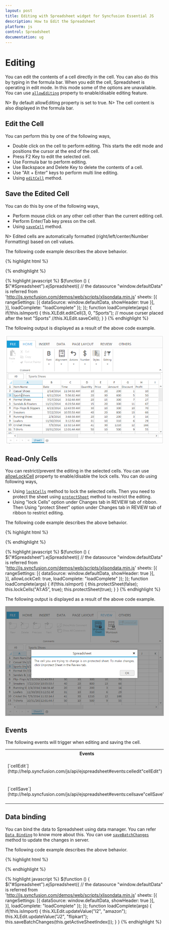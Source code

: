 ```yaml
---
layout: post
title: Editing with Spreadsheet widget for Syncfusion Essential JS
description: How to Edit the Spreadsheet 
platform: js
control: Spreadsheet
documentation: ug
---
```


# Editing 

You can edit the contents of a cell directly in the cell. You can also do this by typing in the formula bar. When you edit the cell, Spreadsheet is operating in edit mode. In this mode some of the options are unavailable. You can use [`allowEditing`](http://help.syncfusion.com/js/api/ejspreadsheet#members:allowediting "allowEditing") property to enable/disable editing feature.

N> By default allowEditing property is set to true.
N> The cell content is also displayed in the formula bar.

## Edit the Cell

You can perform this by one of the following ways,

* Double click on the cell to perform editing. This starts the edit mode and positions the cursor at the end of the cell.
* Press F2 Key to edit the selected cell.
* Use Formula bar to perform editing.
* Use Backspace and Delete Key to delete the contents of a cell.
* Use "Alt + Enter" keys to perform multi line editing.
* Using [`editCell`](https://help.syncfusion.com/js/api/ejspreadsheet#methods:xledit-editcell "editCell") method.

## Save the Edited Cell

You can do this by one of the following ways,

* Perform mouse click on any other cell other than the current editing cell.
* Perform Enter/Tab key press on the cell.
* Using [`saveCell`](https://help.syncfusion.com/js/api/ejspreadsheet#methods:xledit-savecell "saveCell") method.

N> Edited cells are automatically formatted (right/left/center/Number Formatting) based on cell values.

The following code example describes the above behavior.

{% highlight html %}
<div id="Spreadsheet"></div> 
{% endhighlight %}

{% highlight javascript %}
$(function () {
    $("#Spreadsheet").ejSpreadsheet({
        // the datasource "window.defaultData" is referred from 'http://js.syncfusion.com/demos/web/scripts/xljsondata.min.js'
        sheets: [{
            rangeSettings: [{ dataSource: window.defaultData, showHeader: true }],                               
        }],
        loadComplete: "loadComplete"
    });
});
function loadComplete(args) {
    if(!this.isImport) {
        this.XLEdit.editCell(3, 0, "Sports”); // mouse curser placed after the text "Sports”
        //this.XLEdit.saveCell();
    }
}
{% endhighlight %}

The following output is displayed as a result of the above code example.

![](Editing_images/Editing_img1.png)

## Read-Only Cells

You can restrict/prevent the editing in the selected cells. You can use [allowLockCell](https://help.syncfusion.com/js/api/ejspreadsheet#members:allowlockcell "") property to enable/disable the lock cells. You can do using following ways,

* Using [`lockCells`](http://help.syncfusion.com/js/api/ejspreadsheet#methods:lockcells "lockCells") method to lock the selected cells. Then you need to protect the sheet using [`protectSheet`](https://help.syncfusion.com/js/api/ejspreadsheet#methods:protectsheet "protectSheet") method to restrict the editing.
* Using "lock Cells” option under Changes tab in REVIEW tab of ribbon. Then Using "protect Sheet” option under Changes tab in REVIEW tab of ribbon to restrict editing.

The following code example describes the above behavior.

{% highlight html %}
<div id="Spreadsheet"></div> 
{% endhighlight %}

{% highlight javascript %}
$(function () {
    $("#Spreadsheet").ejSpreadsheet({
        // the datasource "window.defaultData" is referred from 'http://js.syncfusion.com/demos/web/scripts/xljsondata.min.js'
        sheets: [{
            rangeSettings: [{ dataSource: window.defaultData, showHeader: true }],                               
        }],
        allowLockCell: true,
        loadComplete: "loadComplete"
    });
});
function loadComplete(args) {
    if(!this.isImport) {
        this.protectSheet(false);
        this.lockCells("A1:A5”, true);
        this.protectSheet(true);
    }
}
{% endhighlight %}

The following output is displayed as a result of the above code example.

![](Editing_images/Editing_img2.png)

## Events

The following events will trigger when editing and saving the cell. 

<table>
    <tr><th>Events<br/></th><th>Description<br/></th></tr>
    <tr><td>[`cellEdit`](http://help.syncfusion.com/js/api/ejspreadsheet#events:celledit"cellEdit")<br/></td><td >Triggered when the cell is edited.<br/></td></tr>
    <tr><td>[`cellSave`](http://help.syncfusion.com/js/api/ejspreadsheet#events:cellsave"cellSave")<br/></td><td >Triggered when save the edited cell.<br/></td></tr>
</table>

## Data binding

You can bind the data to Spreadsheet using data manager. You can refer [`Data Binding`](https://help.syncfusion.com/js/spreadsheet/data-binding# "Data Binding") to know more about this. You can use [`saveBatchChanges`](https://help.syncfusion.com/js/api/ejspreadsheet#methods:savebatchchanges "saveBatchChanges") method to update the changes in server.  

The following code example describes the above behavior.

{% highlight html %}
<div id="Spreadsheet"></div> 
{% endhighlight %}

{% highlight javascript %}
$(function () {
    $("#Spreadsheet").ejSpreadsheet({
        // the datasource "window.defaultData" is referred from 'http://js.syncfusion.com/demos/web/scripts/xljsondata.min.js'
        sheets: [{
            rangeSettings: [{ dataSource: window.defaultData, showHeader: true }],                               
        }],
        loadComplete: "loadComplete"
    });
});
function loadComplete(args) {
    if(!this.isImport) {
         this.XLEdit.updateValue("I2", "amazon");
         this.XLEdit.updateValue("J2", "flipkart");
         this.saveBatchChanges(this.getActiveSheetIndex());
    }
}
{% endhighlight %}